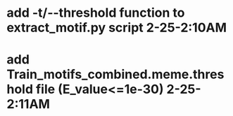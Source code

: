 # add -t/--threshold function to extract_motif.py script 2-25-2:10AM
# add Train_motifs_combined.meme.threshold file (E_value<=1e-30) 2-25-2:11AM


